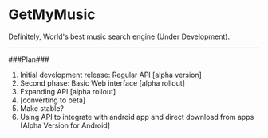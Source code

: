 # GetMyMusic
Definitely, World's best music search engine (Under Development).

 - - - -
###Plan###
 1. Initial development release: Regular API [alpha version]
 2. Second phase: Basic Web interface [alpha rollout]
 3. Expanding API [alpha rollout]
 4. [converting to beta]
 5. Make stable? 
 5. Using API to integrate with android app and direct download from apps [Alpha Version for Android]
